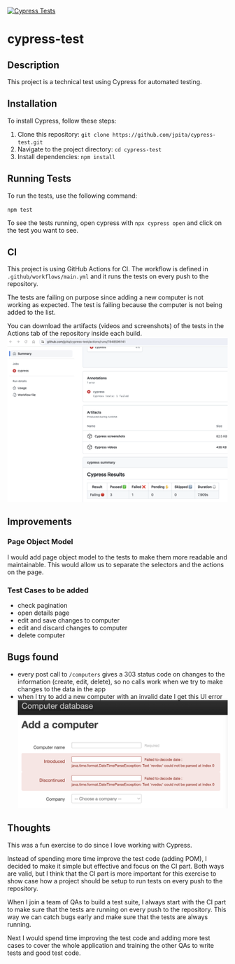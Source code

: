 [![Cypress Tests](https://github.com/jpita/cypress-test/actions/workflows/main.yml/badge.svg)](https://github.com/jpita/cypress-test/actions/workflows/main.yml)

# cypress-test

## Description

This project is a technical test using Cypress for automated testing.

## Installation

To install Cypress, follow these steps:

1. Clone this repository: `git clone https://github.com/jpita/cypress-test.git`
2. Navigate to the project directory: `cd cypress-test`
3. Install dependencies: `npm install`

## Running Tests

To run the tests, use the following command:

`npm test`

To see the tests running, open cypress with `npx cypress open` and click on the test you want to see.

## CI

This project is using GitHub Actions for CI. The workflow is defined in `.github/workflows/main.yml` and it runs the tests on every push to the repository.

The tests are failing on purpose since adding a new computer is not working as expected. The test is failing because the computer is not being added to the list.

You can download the artifacts (videos and screenshots) of the tests in the Actions tab of the repository inside each build.
![artifacts screenshot](artifacts.png?raw=true)

## Improvements

### Page Object Model

I would add page object model to the tests to make them more readable and maintainable. This would allow us to separate the selectors and the actions on the page.

### Test Cases to be added

- check pagination
- open details page
- edit and save changes to computer
- edit and discard changes to computer
- delete computer

## Bugs found

- every post call to `/computers` gives a 303 status code on changes to the information (create, edit, delete), so no calls work when we try to make changes to the data in the app
- when I try to add a new computer with an invalid date I get this UI error
  ![error screenshot](UI-errors.png?raw=true)

## Thoughts

This was a fun exercise to do since I love working with Cypress.

Instead of spending more time improve the test code (adding POM), I decided to make it simple but effective and focus on the CI part.
Both ways are valid, but I think that the CI part is more important for this exercise to show case how a project should be setup to run tests on every push to the repository.

When I join a team of QAs to build a test suite, I always start with the CI part to make sure that the tests are running on every push to the repository. This way we can catch bugs early and make sure that the tests are always running.

Next I would spend time improving the test code and adding more test cases to cover the whole application and training the other QAs to write tests and good test code.
